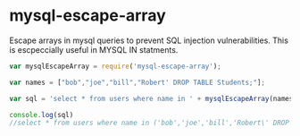 # mysql-escape-array
Escape arrays in mysql queries to prevent SQL injection vulnerabilities. This is escpeccially useful in MYSQL IN statments.

```js
var mysqlEscapeArray = require('mysql-escape-array');

var names = ["bob","joe","bill","Robert' DROP TABLE Students;"];

var sql = 'select * from users where name in ' + mysqlEscapeArray(names);

console.log(sql)
//select * from users where name in ('bob','joe','bill','Robert\' DROP TABLE Students;')
